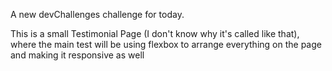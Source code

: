 A new devChallenges challenge for today.

This is a small Testimonial Page (I don't know why it's called like that), where the main test will be using flexbox to arrange everything on the page and making it responsive as well
